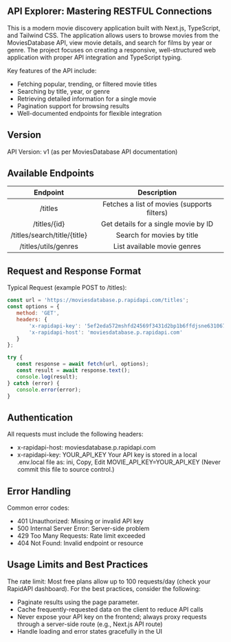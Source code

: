 ## API Explorer: Mastering RESTFUL Connections
This is a modern movie discovery application built with Next.js, TypeScript, and Tailwind CSS. 
The application allows users to browse movies from the MoviesDatabase API, view movie details, and search for films by year or genre. 
The project focuses on creating a responsive, well-structured web application with proper API integration and TypeScript typing.


Key features of the API include:

* Fetching popular, trending, or filtered movie titles
* Searching by title, year, or genre
* Retrieving detailed information for a single movie
* Pagination support for browsing results
* Well-documented endpoints for flexible integration

## Version
API Version: v1 (as per MoviesDatabase API documentation)

## Available Endpoints
| Endpoint | Description |
|:--------:|:-----------:|
|/titles |Fetches a list of movies (supports filters)|
|/titles/{id}| 	Get details for a single movie by ID|
|/titles/search/title/{title} | Search for movies by title|
|/titles/utils/genres|List available movie genres|

 ## Request and Response Format
 Typical Request (example POST to /titles):
 ``` javascript
const url = 'https://moviesdatabase.p.rapidapi.com/titles';
const options = {
	method: 'GET',
	headers: {
		'x-rapidapi-key': '5ef2eda572mshfd24569f3431d2bp1b6ffdjsne631067968de',
		'x-rapidapi-host': 'moviesdatabase.p.rapidapi.com'
	}
};

try {
	const response = await fetch(url, options);
	const result = await response.text();
	console.log(result);
} catch (error) {
	console.error(error);
}
```
 ## Authentication
 All requests must include the following headers:
   * x-rapidapi-host: moviesdatabase.p.rapidapi.com
   * x-rapidapi-key: YOUR_API_KEY
Your API key is stored in a local .env.local file as: ini, Copy, Edit
MOVIE_API_KEY=YOUR_API_KEY
(Never commit this file to source control.)

## Error Handling
Common error codes:
  * 401 Unauthorized: Missing or invalid API key
  * 500 Internal Server Error: Server-side problem
  * 429 Too Many Requests: Rate limit exceeded
  * 404 Not Found: Invalid endpoint or resource


## Usage Limits and Best Practices
The rate limit: Most free plans allow up to 100 requests/day (check your RapidAPI dashboard).
For the best practices, consider the following: 
  * Paginate results using the page parameter.
  * Cache frequently-requested data on the client to reduce API calls
  * Never expose your API key on the frontend; always proxy requests through a server-side route (e.g., Next.js API route)
  * Handle loading and error states gracefully in the UI
